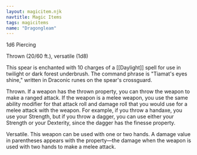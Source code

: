 ```yaml
---
layout: magicitem.njk
navtitle: Magic Items
tags: magicitems
name: "Dragongleam"
---
```

1d6 Piercing

Thrown (20/60 ft.), versatile (1d8)

This spear is enchanted with 10 charges of a [[Daylight]] spell for use in twilight or dark forest underbrush. The command phrase is "Tiamat's eyes shine," written in Draconic runes on the spear's crossguard.

Thrown. If a weapon has the thrown property, you can throw the weapon to make a ranged attack. If the weapon is a melee weapon, you use the same ability modifier for that attack roll and damage roll that you would use for a melee attack with the weapon. For example, if you throw a handaxe, you use your Strength, but if you throw a dagger, you can use either your Strength or your Dexterity, since the dagger has the finesse property.

Versatile. This weapon can be used with one or two hands. A damage value in parentheses appears with the property—the damage when the weapon is used with two hands to make a melee attack.